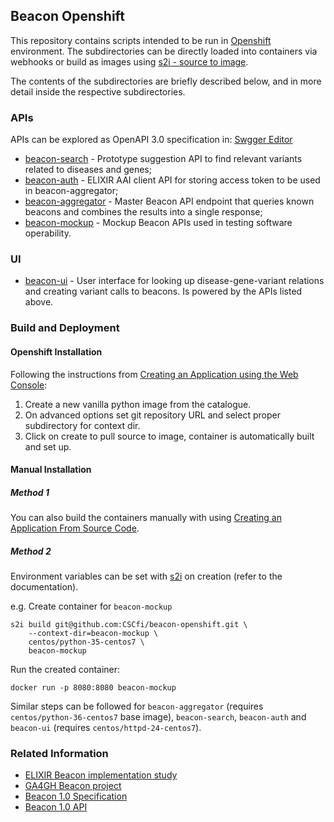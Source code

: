 ## Beacon Openshift

This repository contains scripts intended to be run in [Openshift](https://www.openshift.com/) environment.
The subdirectories can be directly loaded into containers via webhooks or build as images using [s2i - source to image](https://github.com/openshift/source-to-image).

The contents of the subdirectories are briefly described below, and in more detail inside the respective subdirectories.

### APIs

APIs can be explored as OpenAPI 3.0 specification in: [Swgger Editor](http://editor.swagger.io/?url=https://raw.githubusercontent.com/CSCfi/beacon-openshift/master/beacon-search-apis.yaml)

* [beacon-search](https://github.com/CSCfi/beacon-openshift/tree/master/beacon-search) - Prototype suggestion API to find relevant variants related to diseases and genes;
* [beacon-auth](https://github.com/CSCfi/beacon-openshift/tree/master/beacon-auth) - ELIXIR AAI client API for storing access token to be used in beacon-aggregator;
* [beacon-aggregator](https://github.com/CSCfi/beacon-openshift/tree/master/beacon-aggregator) - Master Beacon API endpoint that queries known beacons and combines the results into a single response;
* [beacon-mockup](https://github.com/CSCfi/beacon-openshift/tree/master/beacon-mockup) - Mockup Beacon APIs used in testing software operability.

### UI

* [beacon-ui](https://github.com/CSCfi/beacon-openshift/tree/master/beacon-ui/app) - User interface for looking up disease-gene-variant relations and creating variant calls to beacons. Is powered by the APIs listed above.

### Build and Deployment

#### Openshift Installation
Following the instructions from [Creating an Application using the Web Console](https://docs.openshift.com/container-platform/3.9/dev_guide/application_lifecycle/new_app.html#using-the-web-console-na):
1. Create a new vanilla python image from the catalogue.
2. On advanced options set git repository URL and select proper subdirectory for context dir.
3. Click on create to pull source to image, container is automatically built and set up.

#### Manual Installation
##### Method 1
You can also build the containers manually with using [Creating an Application From Source Code](https://docs.openshift.com/container-platform/3.9/dev_guide/application_lifecycle/new_app.html#specifying-source-code).


##### Method 2

Environment variables can be set with [s2i](https://github.com/openshift/source-to-image) on creation (refer to the documentation).

e.g. Create container for `beacon-mockup`
```
s2i build git@github.com:CSCfi/beacon-openshift.git \
    --context-dir=beacon-mockup \
    centos/python-35-centos7 \
    beacon-mockup
```

Run the created container:
```
docker run -p 8080:8080 beacon-mockup
```

Similar steps can be followed for `beacon-aggregator` (requires `centos/python-36-centos7` base image), `beacon-search`, `beacon-auth` and `beacon-ui` (requires `centos/httpd-24-centos7`).


### Related Information

* [ELIXIR Beacon implementation study](https://www.elixir-europe.org/about-us/implementation-studies/beacons)
* [GA4GH Beacon project](https://beacon-project.io/)
* [Beacon 1.0 Specification](https://github.com/ga4gh-beacon/specification/blob/master/beacon.md)
* [Beacon 1.0 API](https://github.com/CSCfi/beacon-python)
